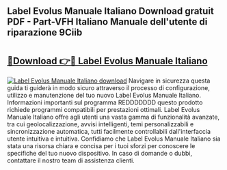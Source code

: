 ## Label Evolus Manuale Italiano Download gratuit PDF - Part-VFH Italiano Manuale dell'utente di riparazione 9Ciib

# <h2><a href="http://dfgt4s.blite.top/?on=Label+Evolus+Manuale+Italiano">🔗Download 👉🔴 Label Evolus Manuale Italiano</a></h2>

[![Label Evolus Manuale Italiano download](https://i.imgur.com/lujVjoI.png)](http://dfgt4s.blite.top/?on=Label+Evolus+Manuale+Italiano)
Navigare in sicurezza questa guida ti guiderà in modo sicuro attraverso il processo di configurazione, utilizzo e manutenzione del tuo nuovo Label Evolus Manuale Italiano. Informazioni importanti sul programma REDDDDDDD questo prodotto richiede programmi compatibili per prestazioni ottimali. Label Evolus Manuale Italiano offre agli utenti una vasta gamma di funzionalità avanzate, tra cui geolocalizzazione, avvisi intelligenti, temi personalizzabili e sincronizzazione automatica, tutti facilmente controllabili dall'interfaccia utente intuitiva e intuitiva. Confidiamo che Label Evolus Manuale Italiano sia stata una risorsa chiara e concisa per i tuoi sforzi per conoscere le specifiche del tuo nuovo dispositivo. In caso di domande o dubbi, contattare il nostro team di assistenza clienti.
